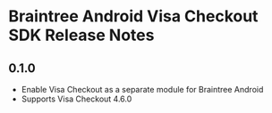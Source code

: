 # Braintree Android Visa Checkout SDK Release Notes

## 0.1.0

* Enable Visa Checkout as a separate module for Braintree Android
* Supports Visa Checkout 4.6.0

